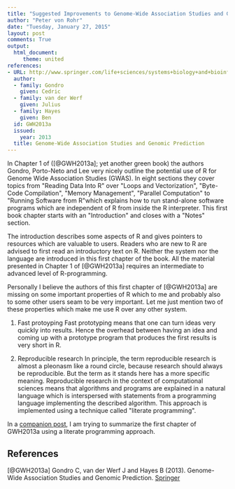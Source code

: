 ```yaml
---
title: "Suggested Improvements to Genome-Wide Association Studies and Genomic Prediction"
author: "Peter von Rohr"
date: "Tuesday, January 27, 2015"
layout: post
comments: True
output: 
  html_document:
     theme: united
references:
- URL: http://www.springer.com/life+sciences/systems+biology+and+bioinformatics/book/978-1-62703-446-3
  author:
  - family: Gondro
    given: Cedric
  - family: van der Werf
    given: Julius
  - family: Hayes
    given: Ben
  id: GWH2013a
  issued:
    year: 2013
  title: Genome-Wide Association Studies and Genomic Prediction
---
```


In Chapter 1 of ([@GWH2013a]; yet another green book) the authors Gondro, Porto-Neto and Lee very nicely outline the potential use of R for Genome Wide Association Studies (GWAS). In eight sections they cover topics from "Reading Data Into R" over "Loops and Vectorization", "Byte-Code Compilation", "Memory Management", "Parallel Computation" to "Running Software from R"which explains how to run stand-alone software programs which are independent of R from inside the R interpreter. This first book chapter starts with an "Introduction" and closes with a "Notes" section.

The introduction describes some aspects of R and gives pointers to resources which are valuable to users. Readers who are new to R are advised to first read an introductory text on R. Neither the system nor the language are introduced in this first chapter of the book. All the material presented in Chapter 1 of [@GWH2013a] requires an intermediate to advanced level of R-programming. 

Personally I believe the authors of this first chapter of [@GWH2013a] are missing on some important properties of R which to me and probably also to some other users seam to be very important. Let me just mention two of these properties which make me use R over any other system.

1. Fast protoyping
Fast prototyping means that one can turn ideas very quickly into results. Hence the overhead between having an idea and coming up with a prototype program that produces the first results is very short in R. 

2. Reproducible research
In principle, the term reproducible research is almost a pleonasm like a round circle, because research should always be reproducible. But the term as it stands here has a more specific meaning. Reproducible research in the context of computational sciences means that algorithms and programs are explained in a natural language which is interspersed with statements from a programming language implementing the described algorithm. This approach is implemented using a technique called "literate programming". 

In a [companion post](http://charlotte-ngs.github.io/ImpGWH2013a/notes/ImpGWH2013a.html), I am trying to summarize the first chapter of GWH2013a using a literate programming approach. 


## References
[@GWH2013a] Gondro C, van der Werf J and Hayes B (2013). Genome-Wide Association Studies and Genomic Prediction. [Springer](http://www.springer.com/life+sciences/systems+biology+and+bioinformatics/book/978-1-62703-446-3)